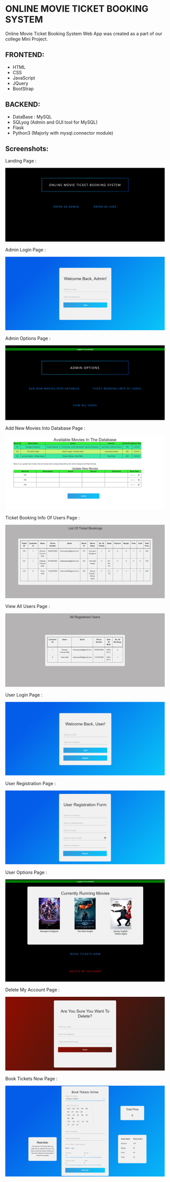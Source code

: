 # ONLINE MOVIE TICKET BOOKING SYSTEM

Online Movie Ticket Booking System Web App was created as a part of our college Mini Project.

## FRONTEND:
- HTML
- CSS
- JavaScript
- JQuery
- BootStrap

## BACKEND:
- DataBase : MySQL
- SQLyog (Admin and GUI tool for MySQL)
- Flask
- Python3 (Majorly with mysql.connector module)

## Screenshots:

Landing Page :

![alt text](https://github.com/DheerajPramodNaik/Online-Movie-Ticket-Booking-System/raw/master/Screenshots/Landing%20Page.png "Landing Page")


Admin Login Page :

![alt text](https://github.com/DheerajPramodNaik/Online-Movie-Ticket-Booking-System/raw/master/Screenshots/Admin%20Login%20Page.png "Admin Login Page")


Admin Options Page :

![alt text](https://github.com/DheerajPramodNaik/Online-Movie-Ticket-Booking-System/raw/master/Screenshots/Admin%20Options%20Page.png "Admin Options Page")


Add New Movies Into Database Page :

![alt text](https://github.com/DheerajPramodNaik/Online-Movie-Ticket-Booking-System/raw/master/Screenshots/Add%20New%20Movies%20Into%20Database%20Page.png "Add New Movies Into Database Page")


Ticket Booking Info Of Users Page :

![alt text](https://github.com/DheerajPramodNaik/Online-Movie-Ticket-Booking-System/raw/master/Screenshots/Ticket%20Booking%20Info%20Of%20Users%20Page.png "Ticket Booking Info Of Users Page")


View All Users Page :

![alt text](https://github.com/DheerajPramodNaik/Online-Movie-Ticket-Booking-System/raw/master/Screenshots/View%20All%20Users%20Page.png "View All Users Page")


User Login Page :

![alt text](https://github.com/DheerajPramodNaik/Online-Movie-Ticket-Booking-System/raw/master/Screenshots/User%20Login%20Page.png "User Login Page")


User Registration Page :

![alt text](https://github.com/DheerajPramodNaik/Online-Movie-Ticket-Booking-System/raw/master/Screenshots/User%20Registration%20Page.png "User Registration Page")


User Options Page :

![alt text](https://github.com/DheerajPramodNaik/Online-Movie-Ticket-Booking-System/raw/master/Screenshots/User%20Options%20Page.jpg "User Options Page")


Delete My Account Page :

![alt text](https://github.com/DheerajPramodNaik/Online-Movie-Ticket-Booking-System/raw/master/Screenshots/Delete%20My%20Account%20Page.png "Delete My Account Page")


Book Tickets Now Page :

![alt text](https://github.com/DheerajPramodNaik/Online-Movie-Ticket-Booking-System/raw/master/Screenshots/Book%20Tickets%20Now%20Page.png "Book Tickets Now Page")
